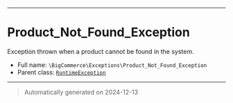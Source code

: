 ***

# Product_Not_Found_Exception

Exception thrown when a product cannot be found in the system.



* Full name: `\BigCommerce\Exceptions\Product_Not_Found_Exception`
* Parent class: [`RuntimeException`](./classes/RuntimeException.md)






***
> Automatically generated on 2024-12-13
